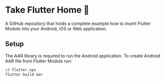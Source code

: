 
# Take Flutter Home 🧪

A GitHub repository that holds a complete example how to insert Flutter Module into your Android, iOS or Web application.

## Setup

The AAR library is required to run the Android application. To create Android AAR file from Flutter Module run:

```sh
cd flutter_nps
flutter build aar
``` 
 
